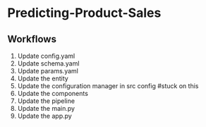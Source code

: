 # Predicting-Product-Sales


## Workflows

1. Update config.yaml 
2. Update schema.yaml
3. Update params.yaml
4. Update the entity
5. Update the configuration manager in src config #stuck on this
6. Update the components
7. Update the pipeline
8. Update the main.py
9. Update the app.py
